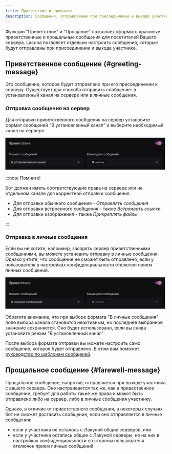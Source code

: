 ```yaml
---
title: Приветствие и прощание
description: Сообщения, отправляемые при присоединении и выходе участников с сервера
---
```


Функции "Приветствие" и "Прощание" позволяет оформить красивые приветственные и прощальные сообщения для посетителей Вашего сервера. Lacuna позволяет отдельно настроить сообщения, которые будут отправлены при присоединении и выходе участника.

## Приветственное сообщение {#greeting-message}

Это сообщение, которое будет отправлено при его присоединении к серверу.
Существует два способа отправить сообщение: в установленный канал на сервере или в личные сообщения.

### Отправка сообщения на сервер

Для отправки приветственного сообщения на сервер установите формат сообщений "В установленный канал" и выберите необходимый канал на сервере.

![Пример настройки приветственного сообщения на сервере](../../static/img/greeting-into-selected-channel.png)

:::note Помните!

Бот должен иметь соответствующие права на сервере или на отдельном канале для корректной отправки сообщения.

- Для отправки обычного сообщения - _Отправлять сообщения_
- Для отправки встроенного сообщения - также _Встраивать ссылки_
- Для отправки изображения - также _Прикреплять файлы_

:::

### Отправка в личные сообщения

Если вы не хотите, например, засорять сервер приветственными сообщениями, вы можете установить отправку в личные сообщения. Однако учтите, что сообщение не сможет быть отправлено, если у пользователя в настройках конфиденциальности отключен прием личных сообщений.

![Пример настройки приветственного сообщения в ЛС](../../static/img/greeting-into-dm.png)

Обратите внимание, что при выборе формата "В личные сообщения" поле выбора канала становится неактивным, но последнее выбранное значение сохраняется. Оно будет использовано, если вы снова установите режим "В установленный канал"

После выбора формата отправки вы можете настроить само сообщение, которое будет отправлено. В этом вам поможет [руководство по шаблонам сообщений](../guides/message-templates.md).

## Прощальное сообщение {#farewell-message}

Прощальное сообщение, напротив, отправляется при выходе участника с вашего сервера. Оно настраивается так же, как и привественное сообщение, требует для работы такие же права и может быть отправлено либо на сервер, либо в личные сообщения участнику.

Однако, в отличие от приветственого сообщения, в некоторых случаях бот не сможет доставить сообщение, если оно отправляется в личные сообщения:

- если у участника не осталось с Лакуной общих серверов, или
- если у участника остались общие с Лакуной серверы, но на них в настройках конфиденциальности со стороны пользователя отключен прием личных сообщений.

